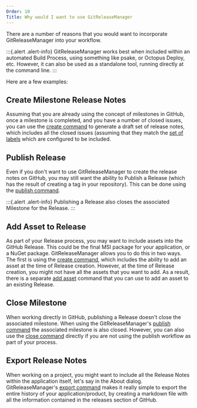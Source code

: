 ```yaml
---
Order: 10
Title: Why would I want to use GitReleaseManager
---
```


There are a number of reasons that you would want to incorporate
GitReleaseManager into your workflow.

:::{.alert .alert-info}
GitReleaseManager works best when included within an automated Build Process,
using something like psake, or Octopus Deploy, etc. However, it can also be
used as a standalone tool, running directly at the command line.
:::

Here are a few examples:

## Create Milestone Release Notes

Assuming that you are already using the concept of milestones in GitHub, once a
milestone is completed, and you have a number of closed issues, you can use the
[create command](commands/create) to generate a draft set of release notes,
which includes all the closed issues (assuming that they match the
[set of labels](configuration/include-issues) which are configured to be
included.

## Publish Release

Even if you don't want to use GitReleaseManager to create the release notes on
GitHub, you may still want the ability to Publish a Release (which has the
result of creating a tag in your repository). This can be done using the
[publish command](commands/publish).

:::{.alert .alert-info}
Publishing a Release also closes the associated Milestone for the Release.
:::

## Add Asset to Release

As part of your Release process, you may want to include assets into the GitHub
Release. This could be the final MSI package for your application, or a NuGet
package. GitReleaseManager allows you to do this in two ways. The first is
using the [create command](commands/create), which includes the ability to add
an asset at the time of Release creation. However, at the time of Release
creation, you might not have all the assets that you want to add. As a result,
there is a separate [add asset](commands/add-assets) command that you can use to
add an asset to an existing Release.

## Close Milestone

When working directly in GitHub, publishing a Release doesn't close the
associated milestone. When using the GitReleaseManager's
[publish command](commands/publish) the associated milestone is also closed.
However, you can also use the [close command](commands/close) directly if you
are not using the publish workflow as part of your process.

## Export Release Notes

When working on a project, you might want to include all the Release Notes
within the application itself, let's say in the About dialog.
GitReleaseManager's [export command](commands/export) makes it really simple to
export the entire history of your application/product, by creating a markdown
file with all the information contained in the releases section of GitHub.

